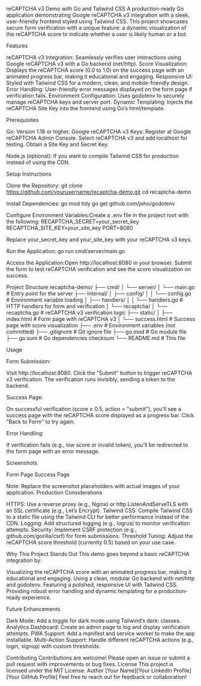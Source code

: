 reCAPTCHA v3 Demo with Go and Tailwind CSS
A production-ready Go application demonstrating Google reCAPTCHA v3 integration with a sleek, user-friendly frontend styled using Tailwind CSS. This project showcases secure form verification with a unique feature: a dynamic visualization of the reCAPTCHA score to indicate whether a user is likely human or a bot.

Features

reCAPTCHA v3 Integration: Seamlessly verifies user interactions using Google reCAPTCHA v3 with a Go backend (net/http).
Score Visualization: Displays the reCAPTCHA score (0.0 to 1.0) on the success page with an animated progress bar, making it educational and engaging.
Responsive UI: Styled with Tailwind CSS for a modern, clean, and mobile-friendly design.
Error Handling: User-friendly error messages displayed on the form page if verification fails.
Environment Configuration: Uses godotenv to securely manage reCAPTCHA keys and server port.
Dynamic Templating: Injects the reCAPTCHA Site Key into the frontend using Go’s html/template.

Prerequisites

Go: Version 1.18 or higher.
Google reCAPTCHA v3 Keys:
Register at Google reCAPTCHA Admin Console.
Select reCAPTCHA v3 and add localhost for testing.
Obtain a Site Key and Secret Key.


Node.js (optional): If you want to compile Tailwind CSS for production instead of using the CDN.

Setup Instructions

Clone the Repository:
git clone https://github.com/yourusername/recaptcha-demo.git
cd recaptcha-demo


Install Dependencies:
go mod tidy
go get github.com/joho/godotenv


Configure Environment Variables:Create a .env file in the project root with the following:
RECAPTCHA_SECRET=your_secret_key
RECAPTCHA_SITE_KEY=your_site_key
PORT=8080

Replace your_secret_key and your_site_key with your reCAPTCHA v3 keys.

Run the Application:
go run cmd/server/main.go


Access the Application:Open http://localhost:8080 in your browser. Submit the form to test reCAPTCHA verification and see the score visualization on success.


Project Structure
recaptcha-demo/
├── cmd/
│   └── server/
│       └── main.go           # Entry point for the server
├── internal/
│   ├── config/
│   │   └── config.go        # Environment variable loading
│   ├── handlers/
│   │   └── handlers.go      # HTTP handlers for form and verification
│   └── recaptcha/
│       └── recaptcha.go     # reCAPTCHA v3 verification logic
├── static/
│   ├── index.html           # Form page with reCAPTCHA v3
│   └── success.html         # Success page with score visualization
├── .env                     # Environment variables (not committed)
├── .gitignore               # Git ignore file
├── go.mod                   # Go module file
├── go.sum                   # Go dependencies checksum
└── README.md                # This file

Usage

Form Submission:

Visit http://localhost:8080.
Click the "Submit" button to trigger reCAPTCHA v3 verification.
The verification runs invisibly, sending a token to the backend.


Success Page:

On successful verification (score ≥ 0.5, action = "submit"), you’ll see a success page with the reCAPTCHA score displayed as a progress bar.
Click "Back to Form" to try again.


Error Handling:

If verification fails (e.g., low score or invalid token), you’ll be redirected to the form page with an error message.



Screenshots



Form Page
Success Page







Note: Replace the screenshot placeholders with actual images of your application.
Production Considerations

HTTPS: Use a reverse proxy (e.g., Nginx) or http.ListenAndServeTLS with an SSL certificate (e.g., Let’s Encrypt).
Tailwind CSS: Compile Tailwind CSS to a static file using the Tailwind CLI for better performance instead of the CDN.
Logging: Add structured logging (e.g., logrus) to monitor verification attempts.
Security: Implement CSRF protection (e.g., github.com/gorilla/csrf) for form submissions.
Threshold Tuning: Adjust the reCAPTCHA score threshold (currently 0.5) based on your use case.

Why This Project Stands Out
This demo goes beyond a basic reCAPTCHA integration by:

Visualizing the reCAPTCHA score with an animated progress bar, making it educational and engaging.
Using a clean, modular Go backend with net/http and godotenv.
Featuring a polished, responsive UI with Tailwind CSS.
Providing robust error handling and dynamic templating for a production-ready experience.

Future Enhancements

Dark Mode: Add a toggle for dark mode using Tailwind’s dark: classes.
Analytics Dashboard: Create an admin page to log and display verification attempts.
PWA Support: Add a manifest and service worker to make the app installable.
Multi-Action Support: Handle different reCAPTCHA actions (e.g., login, signup) with custom thresholds.

Contributing
Contributions are welcome! Please open an issue or submit a pull request with improvements or bug fixes.
License
This project is licensed under the MIT License.
Author
[Your Name][Your LinkedIn Profile][Your GitHub Profile]
Feel free to reach out for feedback or collaboration!

